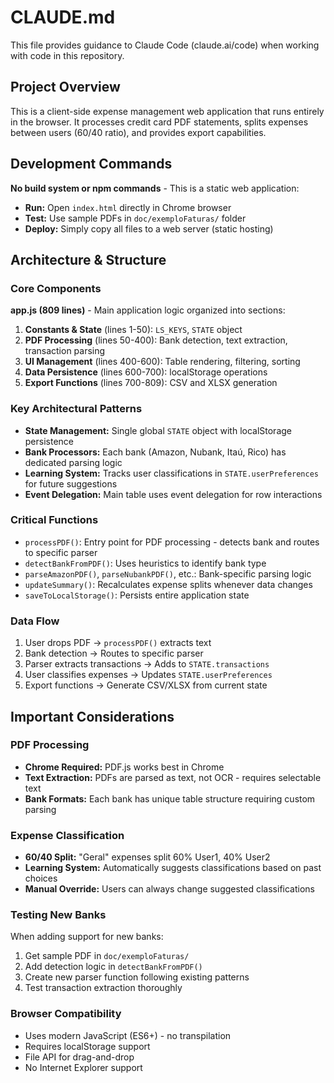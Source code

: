 # CLAUDE.md

This file provides guidance to Claude Code (claude.ai/code) when working with code in this repository.

## Project Overview

This is a client-side expense management web application that runs entirely in the browser. It processes credit card PDF statements, splits expenses between users (60/40 ratio), and provides export capabilities.

## Development Commands

**No build system or npm commands** - This is a static web application:
- **Run:** Open `index.html` directly in Chrome browser
- **Test:** Use sample PDFs in `doc/exemploFaturas/` folder
- **Deploy:** Simply copy all files to a web server (static hosting)

## Architecture & Structure

### Core Components

**app.js (809 lines)** - Main application logic organized into sections:
1. **Constants & State** (lines 1-50): `LS_KEYS`, `STATE` object
2. **PDF Processing** (lines 50-400): Bank detection, text extraction, transaction parsing
3. **UI Management** (lines 400-600): Table rendering, filtering, sorting
4. **Data Persistence** (lines 600-700): localStorage operations
5. **Export Functions** (lines 700-809): CSV and XLSX generation

### Key Architectural Patterns

- **State Management:** Single global `STATE` object with localStorage persistence
- **Bank Processors:** Each bank (Amazon, Nubank, Itaú, Rico) has dedicated parsing logic
- **Learning System:** Tracks user classifications in `STATE.userPreferences` for future suggestions
- **Event Delegation:** Main table uses event delegation for row interactions

### Critical Functions

- `processPDF()`: Entry point for PDF processing - detects bank and routes to specific parser
- `detectBankFromPDF()`: Uses heuristics to identify bank type
- `parseAmazonPDF()`, `parseNubankPDF()`, etc.: Bank-specific parsing logic
- `updateSummary()`: Recalculates expense splits whenever data changes
- `saveToLocalStorage()`: Persists entire application state

### Data Flow

1. User drops PDF → `processPDF()` extracts text
2. Bank detection → Routes to specific parser
3. Parser extracts transactions → Adds to `STATE.transactions`
4. User classifies expenses → Updates `STATE.userPreferences`
5. Export functions → Generate CSV/XLSX from current state

## Important Considerations

### PDF Processing
- **Chrome Required:** PDF.js works best in Chrome
- **Text Extraction:** PDFs are parsed as text, not OCR - requires selectable text
- **Bank Formats:** Each bank has unique table structure requiring custom parsing

### Expense Classification
- **60/40 Split:** "Geral" expenses split 60% User1, 40% User2
- **Learning System:** Automatically suggests classifications based on past choices
- **Manual Override:** Users can always change suggested classifications

### Testing New Banks
When adding support for new banks:
1. Get sample PDF in `doc/exemploFaturas/`
2. Add detection logic in `detectBankFromPDF()`
3. Create new parser function following existing patterns
4. Test transaction extraction thoroughly

### Browser Compatibility
- Uses modern JavaScript (ES6+) - no transpilation
- Requires localStorage support
- File API for drag-and-drop
- No Internet Explorer support